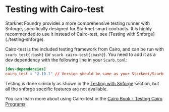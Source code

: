 # Testing with Cairo-test

<Warning>
Starknet Foundry provides a more comprehensive testing runner with Snforge, specifically designed for Starknet smart contracts.
It is highly recommended to use it instead of Cairo-test, see [Testing with Snforge](./testing-snforge).
</Warning>

Cairo-test is the included testing framework from Cairo, and can be run with `scarb test{:bash}` (or `scarb cairo-test{:bash}`).
You need to add it as a dev dependency with the following line in your `Scarb.toml`:
```toml
[dev-dependencies]
cairo_test = "2.10.1" // Version should be same as your Starknet/Scarb version
```

Testing is done similarly as shown in the [Testing with Snforge](./testing-snforge) section, but all the snforge specific features are not available.

You can learn more about using Cairo-test in the [Cairo Book - Testing Cairo Programs](https://book.cairo-lang.org/ch10-00-testing-cairo-programs.html#testing-cairo-programs).
